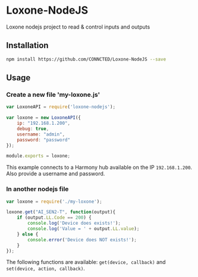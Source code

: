 # Loxone-NodeJS
Loxone nodejs project to read &amp; control inputs and outputs

## Installation
```bash
npm install https://github.com/CONNCTED/Loxone-NodeJS --save
```

## Usage
### Create a new file 'my-loxone.js'
```javascript
var LoxoneAPI = require('loxone-nodejs');

var loxone = new LoxoneAPI({
    ip: "192.168.1.200",
    debug: true,
    username: "admin",
    password: "password"
});

module.exports = loxone;
```

This example connects to a Harmony hub available on the IP `192.168.1.200`. 
Also provide a username and password.

### In another nodejs file
```javascript
var loxone = require('./my-loxone');

loxone.get("AI_SEN2-T", function(output){
    if (output.LL.Code == 200) {
        console.log('Device does exists!');
        console.log('Value = ' + output.LL.value);
    } else {
        console.error('Device does NOT exists!');
    }
});
```

The following functions are available: `get(device, callback)` and `set(device, action, callback)`. 